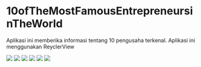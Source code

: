 # 10ofTheMostFamousEntrepreneursinTheWorld
Aplikasi ini memberika informasi tentang 10 pengusaha terkenal. Aplikasi ini menggunakan ReyclerView

![](images/1.png)
![](images/2.png)
![](images/3.png)
![](images/4.png)
![](images/5.png)
![](images/6.png)
